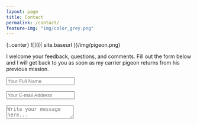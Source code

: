 ```yaml
---
layout: page
title: Contact
permalink: /contact/
feature-img: "img/color_grey.png"
---
```

{:.center}
![]({{ site.baseurl }}/img/pigeon.png)

I welcome your feedback, questions, and comments.  Fill out the form below and I will get back to you as soon as my carrier pigeon returns from his previous mission.

<form action="https://getsimpleform.com/messages?form_api_token=aa89eb29de1c46059db18768b541f069" href="/thank-you/" method="post" class="center">
  <!-- the redirect_to is optional, the form will redirect to the referrer on submission -->
  <input type='hidden' name='redirect_to' value='http://sllimnodnarb.com/thank-you/' />
  <input class="space" type='text' name='name' placeholder='Your Full Name' /><br><br>
  <input class="space" type='email' name='email' placeholder='Your E-mail Address' /><br><br>
  <textarea class="space" name='message' placeholder='Write your message here...'></textarea><br>
  <!--
  <a id="submitButton" href="#">Submit</a>

  some javascript somewhere that does this:
  document.getElementById("submitButton").addEventListener("click", function () {
    document.getElementById("formId").submit();
  });

  document.getElementById("formId").addEventListener("submit", function () {
    if (document.getElementById("name").value === "") {
        return false; // stops from submitting
    }
  });
  -->
  <button class="space" type='submit' value='Send Message'>Submit</button>
</form>
